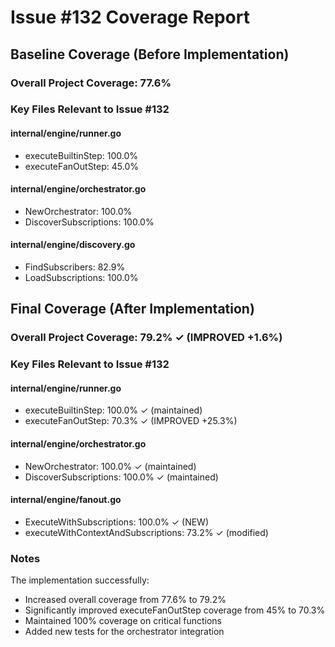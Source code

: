 # Issue #132 Coverage Report

## Baseline Coverage (Before Implementation)

### Overall Project Coverage: 77.6%

### Key Files Relevant to Issue #132

#### internal/engine/runner.go
- executeBuiltinStep: 100.0%
- executeFanOutStep: 45.0%

#### internal/engine/orchestrator.go
- NewOrchestrator: 100.0%
- DiscoverSubscriptions: 100.0%

#### internal/engine/discovery.go
- FindSubscribers: 82.9%
- LoadSubscriptions: 100.0%

## Final Coverage (After Implementation)

### Overall Project Coverage: 79.2% ✓ (IMPROVED +1.6%)

### Key Files Relevant to Issue #132

#### internal/engine/runner.go
- executeBuiltinStep: 100.0% ✓ (maintained)
- executeFanOutStep: 70.3% ✓ (IMPROVED +25.3%)

#### internal/engine/orchestrator.go
- NewOrchestrator: 100.0% ✓ (maintained)
- DiscoverSubscriptions: 100.0% ✓ (maintained)

#### internal/engine/fanout.go
- ExecuteWithSubscriptions: 100.0% ✓ (NEW)
- executeWithContextAndSubscriptions: 73.2% ✓ (modified)

### Notes
The implementation successfully:
- Increased overall coverage from 77.6% to 79.2%
- Significantly improved executeFanOutStep coverage from 45% to 70.3%
- Maintained 100% coverage on critical functions
- Added new tests for the orchestrator integration